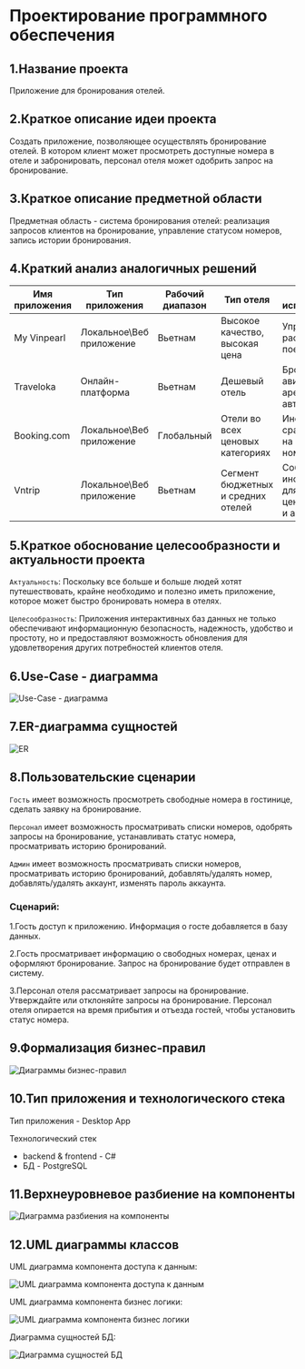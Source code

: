 # Проектирование программного обеспечения

## 1.Название проекта
Приложение для бронирования отелей.
## 2.Краткое описание идеи проекта
Создать приложение, позволяющее осуществлять бронирование отелей. В котором клиент может просмотреть доступные номера в отеле и забронировать, персонал отеля может одобрить запрос на бронирование.
## 3.Краткое описание предметной области
Предметная область - система бронирования отелей: реализация запросов клиентов на бронирование, управление статусом номеров, запись истории бронирования.

## 4.Краткий анализ аналогичных решений
Имя приложения|Тип приложения|Рабочий диапазон|Тип отеля|Другое использование
---|---|---|---|---
My Vinpearl|Локальное\Веб приложение|Вьетнам|Высокое качество, высокая цена|Управляйте расписанием поездок
Traveloka|Онлайн-платформа|Вьетнам|Дешевый отель|Бронирование авиабилетов, аренда автомобиля
Booking.com|Локальное\Веб приложение|Глобальный|Отели во всех ценовых категориях|Инструмент сравнения цен на гостиничные номера
Vntrip|Локальное\Веб приложение|Вьетнам|Сегмент бюджетных и средних отелей|Собственный инструмент для сравнения цен на номера и авиабилеты

## 5.Краткое обоснование целесообразности и актуальности проекта
`Актуальность`: Поскольку все больше и больше людей хотят путешествовать, крайне необходимо и полезно иметь приложение, которое может быстро бронировать номера в отелях.

`Целесообразность`: Приложения интерактивных баз данных не только обеспечивают информационную безопасность, надежность, удобство и простоту, но и предоставляют возможность обновления для удовлетворения других потребностей клиентов отеля.
## 6.Use-Case - диаграмма

![Use-Case - диаграмма](/img/user-case.png)

## 7.ER-диаграмма сущностей

![ER](/img/ER.png)

## 8.Пользовательские сценарии
`Гость` имеет возможность просмотреть свободные номера в гостинице, сделать заявку на бронирование.

`Персонал` имеет возможность просматривать списки номеров, одобрять запросы на бронирование, устанавливать статус номера, просматривать историю бронирований.

`Админ` имеет возможность просматривать списки номеров, просматривать историю бронирований, добавлять/удалять номер, добавлять/удалять аккаунт, изменять пароль аккаунта.

### Сценарий:
1.Гость доступ к приложению. Информация о госте добавляется в базу данных.

2.Гость просматривает информацию о свободных номерах, ценах и оформляют бронирование. Запрос на бронирование будет отправлен в систему.

3.Персонал отеля рассматривает запросы на бронирование. Утверждайте или отклоняйте запросы на бронирование. Персонал отеля опирается на время прибытия и отъезда гостей, чтобы установить статус номера.

## 9.Формализация бизнес-правил
![Диаграммы бизнес-правил](/img/bpmn.svg)

## 10.Тип приложения и технологического стека
Тип приложения - Desktop App

Технологический стек
- backend & frontend - C#
- БД - PostgreSQL

## 11.Верхнеуровневое разбиение на компоненты
![Диаграмма разбиения на компоненты](/img/level.png)
## 12.UML диаграммы классов
UML диаграмма компонента доступа к данным:

![UML диаграмма компонента доступа к данным](/imgs/DA.png)

UML диаграмма компонента бизнес логики:

![UML диаграмма компонента бизнес логики](/imgs/BL.png)

Диаграмма сущностей БД:

![Диаграмма сущностей БД](/imgs/ER_DB.png)
